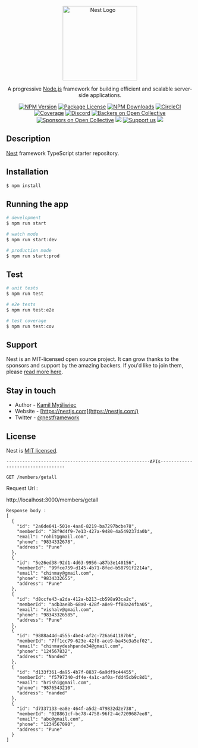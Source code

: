 <p align="center">
  <a href="http://nestjs.com/" target="blank"><img src="https://nestjs.com/img/logo-small.svg" width="200" alt="Nest Logo" /></a>
</p>

[circleci-image]: https://img.shields.io/circleci/build/github/nestjs/nest/master?token=abc123def456
[circleci-url]: https://circleci.com/gh/nestjs/nest

  <p align="center">A progressive <a href="http://nodejs.org" target="_blank">Node.js</a> framework for building efficient and scalable server-side applications.</p>
    <p align="center">
<a href="https://www.npmjs.com/~nestjscore" target="_blank"><img src="https://img.shields.io/npm/v/@nestjs/core.svg" alt="NPM Version" /></a>
<a href="https://www.npmjs.com/~nestjscore" target="_blank"><img src="https://img.shields.io/npm/l/@nestjs/core.svg" alt="Package License" /></a>
<a href="https://www.npmjs.com/~nestjscore" target="_blank"><img src="https://img.shields.io/npm/dm/@nestjs/common.svg" alt="NPM Downloads" /></a>
<a href="https://circleci.com/gh/nestjs/nest" target="_blank"><img src="https://img.shields.io/circleci/build/github/nestjs/nest/master" alt="CircleCI" /></a>
<a href="https://coveralls.io/github/nestjs/nest?branch=master" target="_blank"><img src="https://coveralls.io/repos/github/nestjs/nest/badge.svg?branch=master#9" alt="Coverage" /></a>
<a href="https://discord.gg/G7Qnnhy" target="_blank"><img src="https://img.shields.io/badge/discord-online-brightgreen.svg" alt="Discord"/></a>
<a href="https://opencollective.com/nest#backer" target="_blank"><img src="https://opencollective.com/nest/backers/badge.svg" alt="Backers on Open Collective" /></a>
<a href="https://opencollective.com/nest#sponsor" target="_blank"><img src="https://opencollective.com/nest/sponsors/badge.svg" alt="Sponsors on Open Collective" /></a>
  <a href="https://paypal.me/kamilmysliwiec" target="_blank"><img src="https://img.shields.io/badge/Donate-PayPal-ff3f59.svg"/></a>
    <a href="https://opencollective.com/nest#sponsor"  target="_blank"><img src="https://img.shields.io/badge/Support%20us-Open%20Collective-41B883.svg" alt="Support us"></a>
  <a href="https://twitter.com/nestframework" target="_blank"><img src="https://img.shields.io/twitter/follow/nestframework.svg?style=social&label=Follow"></a>
</p>
  <!--[![Backers on Open Collective](https://opencollective.com/nest/backers/badge.svg)](https://opencollective.com/nest#backer)
  [![Sponsors on Open Collective](https://opencollective.com/nest/sponsors/badge.svg)](https://opencollective.com/nest#sponsor)-->

## Description

[Nest](https://github.com/nestjs/nest) framework TypeScript starter repository.

## Installation

```bash
$ npm install
```

## Running the app

```bash
# development
$ npm run start

# watch mode
$ npm run start:dev

# production mode
$ npm run start:prod
```

## Test

```bash
# unit tests
$ npm run test

# e2e tests
$ npm run test:e2e

# test coverage
$ npm run test:cov
```

## Support

Nest is an MIT-licensed open source project. It can grow thanks to the sponsors and support by the amazing backers. If you'd like to join them, please [read more here](https://docs.nestjs.com/support).

## Stay in touch

- Author - [Kamil Myśliwiec](https://kamilmysliwiec.com)
- Website - [https://nestjs.com](https://nestjs.com/)
- Twitter - [@nestframework](https://twitter.com/nestframework)

## License

Nest is [MIT licensed](LICENSE).
```
------------------------------------------------------APIs---------------------------------- 
```

```
GET /members/getall
```

Request Url : 

http://localhost:3000/members/getall
```
Response body :
[
  {
    "id": "2a6de641-501e-4aa6-8219-ba7297bcbe78",
    "memberId": "38f9d4f9-7e13-427a-9480-4a549237da0b",
    "email": "rohit@gmail.com",
    "phone": "9834332678",
    "address": "Pune"
  },
  {
    "id": "5e26ed38-92d1-4d63-9956-a87b3e140156",
    "memberId": "99fce759-d145-4b71-8fed-b58791f2214a",
    "email": "chinmay@gmail.com",
    "phone": "9834332655",
    "address": "Pune"
  },
  {
    "id": "d8ccfe43-a2da-412a-b213-cb598a93ca2c",
    "memberId": "adb3ae8b-68a0-428f-a8e9-ff88a24fba05",
    "email": "vishalv@gmail.com",
    "phone": "98343326585",
    "address": "Pune"
  },
  {
    "id": "9888a44d-4555-4be4-af2c-726a641187b6",
    "memberId": "7ff1cc79-623e-42f8-ace9-ba45e3a5ef02",
    "email": "chinmaydeshpande34@gmail.com",
    "phone": "124567832",
    "address": "Nanded"
  },
  {
    "id": "d133f361-da95-4b7f-8837-6a9df9c44455",
    "memberId": "f5797340-df4e-4a1c-af0a-fdd45cb9c8d1",
    "email": "hrishi@gmail.com",
    "phone": "9876543210",
    "address": "nanded"
  },
  {
    "id": "d7337133-ea8e-464f-a5d2-479832d2e738",
    "memberId": "028861cf-bc78-4758-96f2-4c7209687ee8",
    "email": "abc@gmail.com",
    "phone": "1234567090",
    "address": "Pune"
  }
]
```
